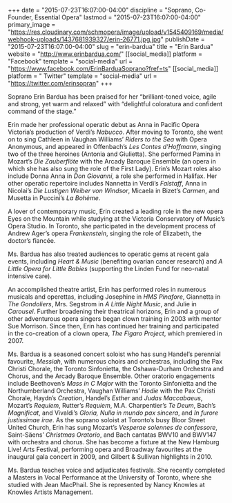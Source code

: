 +++
date = "2015-07-23T16:07:00-04:00"
discipline = "Soprano, Co-Founder, Essential Opera"
lastmod = "2015-07-23T16:07:00-04:00"
primary_image = "https://res.cloudinary.com/schmopera/image/upload/v1545409169/media/webhook-uploads/1437681939327/erin-26771.jpg.jpg"
publishDate = "2015-07-23T16:07:00-04:00"
slug = "erin-bardua"
title = "Erin Bardua"
website = "http://www.erinbardua.com/"
[[social_media]]
platform = "Facebook"
template = "social-media"
url = "https://www.facebook.com/ErinBarduaSoprano?fref=ts"
[[social_media]]
platform = " Twitter"
template = "social-media"
url = "https://twitter.com/erinsopran"
+++

Soprano Erin Bardua has been praised for her “brilliant-toned voice, agile and strong, yet warm and relaxed” with “delightful coloratura and confident command of the stage.”

Erin made her professional operatic debut as Anna in Pacific Opera Victoria’s production of Verdi’s *Nabucco*. After moving to Toronto, she went on to sing Cathleen in Vaughan Williams’ *Riders to the Sea* with Opera Anonymous, and appeared in Offenbach’s *Les Contes d’Hoffmann*, singing two of the three heroines (Antonia and Giulietta). She performed Pamina in Mozart’s *Die Zauberflöte* with the Arcady Baroque Ensemble (an opera in which she has also sung the role of the First Lady). Erin’s Mozart roles also include Donna Anna in *Don Giovanni*, a role she performed in Halifax. Her other operatic repertoire includes Nannetta in Verdi’s *Falstaff*, Anna in Nicolai’s *Die Lustigen Weiber von Windsor*, Micaela in Bizet’s *Carmen*, and Musetta in Puccini’s *La Bohème*.

A lover of contemporary music, Erin created a leading role in the new opera Eyes on the Mountain while studying at the Victoria Conservatory of Music’s Opera Studio. In Toronto, she participated in the development process of Andrew Ager’s opera *Frankenstein*, singing the role of Elizabeth, the doctor’s fiancée.

Ms. Bardua has also treated audiences to operatic gems at recent gala events, including *Heart & Music* (benefiting ovarian cancer research) and *A Little Opera for Little Babies* (supporting the Linden Fund for neo-natal intensive care).

An accomplished theatre artist, Erin has performed roles in numerous musicals and operettas, including Josephine in *HMS Pinafore*, Giannetta in *The Gondoliers*, Mrs. Segstrom in *A Little Night Music*, and Julie in *Carousel*. Further broadening their theatrical horizons, Erin and a group of other adventurous opera singers began clown training in 2003 with mentor Sue Morrison. Since then, Erin has continued her training and participated in the co-creation of a clown opera, *The Figaro Project*, which premiered in 2007.

Ms. Bardua is a seasoned concert soloist who has sung Handel’s perennial favourite, *Messiah*, with numerous choirs and orchestras, including the Pax Christi Chorale, the Toronto Sinfonietta, the Oshawa-Durham Orchestra and Chorus, and the Arcady Baroque Ensemble. Other oratorio engagements include Beethoven’s *Mass in C Major* with the Toronto Sinfonietta and the Northumberland Orchestra, Vaughan Williams’ *Hodie* with the Pax Christi Chorale, Haydn’s *Creation*, Handel’s *Esther*  and *Judas Maccabaeus*, Mozart’s *Requiem*, Rutter’s *Requiem*, M.A. Charpentier’s *Te Deum*, Bach’s *Magnificat*, and Vivaldi’s *Gloria, Nulla in mundo pax sincera*, and *In furore justissimae irae*. As the soprano soloist at Toronto’s busy Bloor Street United Church, Erin has sung Mozart’s *Vesperae solennes de confessore*, Saint-Säens’ *Christmas Oratorio*, and Bach cantatas BWV10 and BWV147 with orchestra and chorus. She has become a fixture at the New Hamburg Live! Arts Festival, performing opera and Broadway favourites at the inaugural gala concert in 2009, and Gilbert & Sullivan highlights in 2010.

Ms. Bardua teaches voice and adjudicates festivals. She recently completed a Masters in Vocal Performance at the University of Toronto, where she studied with Jean MacPhail. She is represented by Nancy Knowles at Knowles Artists Management.
